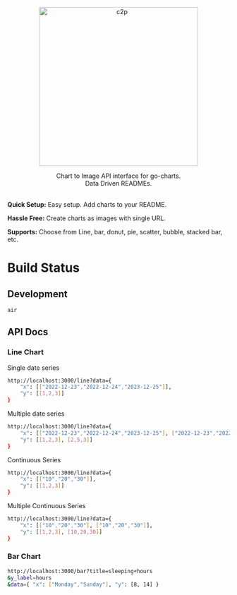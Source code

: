 <p align="center">
  <a href="https://github.com/kevincobain2000/instachart">
    <img alt="c2p" src="https://imgur.com/fNESd6h.png" width="360">
  </a>
</p>
<p align="center">
  Chart to Image API interface for go-charts.
  <br>
  Data Driven READMEs.
  <br>

  <br>

</p>

**Quick Setup:** Easy setup. Add charts to your README.

**Hassle Free:** Create charts as images with single URL.

**Supports:** Choose from Line, bar, donut, pie, scatter, bubble, stacked bar, etc.

# Build Status


## Development

```sh
air
```

## API Docs

### Line Chart

Single date series

```sh
http://localhost:3000/line?data={
    "x": [["2022-12-23","2022-12-24","2023-12-25"]],
    "y": [[1,2,3]]
}
```

Multiple date series

```sh
http://localhost:3000/line?data={
    "x": [["2022-12-23","2022-12-24","2023-12-25"], ["2022-12-23","2022-12-28","2023-12-30"]],
    "y": [[1,2,3], [2,5,3]]
}
```

Continuous Series

```sh
http://localhost:3000/line?data={
    "x": [["10","20","30"]],
    "y": [[1,2,3]]
}
```

Multiple Continuous Series

```sh
http://localhost:3000/line?data={
    "x": [["10","20","30"], ["10","20","30"]],
    "y": [[1,2,3], [10,20,30]]
}
```

### Bar Chart

```sh
http://localhost:3000/bar?title=sleeping+hours
&y_label=hours
&data={ "x": ["Monday","Sunday"], "y": [8, 14] }
```